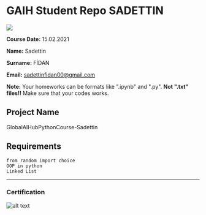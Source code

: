 # GAIH Student Repo SADETTIN
![](img/logo.png)

**Course Date:** 15.02.2021 

**Name:** Sadettin 

**Surname:** FİDAN 

**Email:** sadettinfidan00@gmail.com 


**Note:** Your homeworks can be formats like ".ipynb" and ".py". **Not ".txt" files!!** Make sure that your codes works.  

## Project Name
GlobalAIHubPythonCourse-Sadettin

## Requirements
```
from random import choice
OOP in python
Linked List
```
---

### Certification
![alt text](https://github.com/Sadettin-38/gaih-students-repo-example/blob/main/15698153357525.png)
